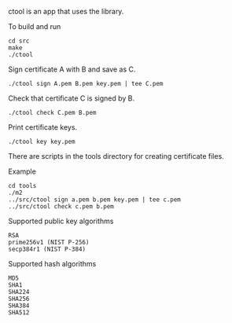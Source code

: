 ctool is an app that uses the library.

To build and run

```
cd src
make
./ctool
```

Sign certificate A with B and save as C.

```
./ctool sign A.pem B.pem key.pem | tee C.pem
```

Check that certificate C is signed by B.

```
./ctool check C.pem B.pem
```

Print certificate keys.

```
./ctool key key.pem
```

There are scripts in the tools directory for creating certificate files.

Example

```
cd tools
./m2
../src/ctool sign a.pem b.pem key.pem | tee c.pem
../src/ctool check c.pem b.pem
```

Supported public key algorithms

```
RSA
prime256v1 (NIST P-256)
secp384r1 (NIST P-384)
```

Supported hash algorithms

```
MD5
SHA1
SHA224
SHA256
SHA384
SHA512
```
